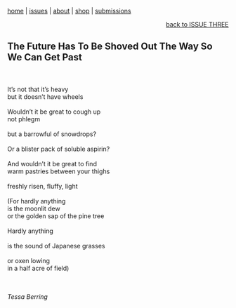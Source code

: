 [home](index.md) | [issues](issues.md) | [about](about.md) | [shop](shop.md)  |  [submissions](submit.md)

<div align="right">
  <a href="issuethree.html">back to ISSUE THREE</a>
</div>

## The Future Has To Be Shoved Out The Way So We Can Get Past 
<br>
<br>
It’s not that it’s heavy <br>
but it doesn’t have wheels <br>
<br>
Wouldn’t it be great to cough up <br>
not phlegm <br>
<br>
but a barrowful of snowdrops? <br>
<br>
Or a blister pack of soluble aspirin? <br>
<br>
And wouldn’t it be great to find <br>
warm pastries between your thighs <br>
<br>
freshly risen, fluffy, light <br>
<br>
(For hardly anything
<br>
is the moonlit dew <br>
or the golden sap of the pine tree <br>
<br>
Hardly anything <br>
<br>
is the sound of Japanese grasses <br>
<br>
or oxen lowing <br>
in a half acre of field) <br>

<br>
<br>

*Tessa Berring*
